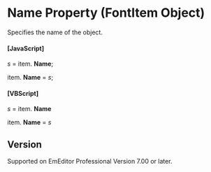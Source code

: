 # Name Property (FontItem Object)

Specifies the name of the object.

#### \[JavaScript\]

_s_ =
item. **Name**;

item. **Name** = _s_;

#### \[VBScript\]

_s_ =
item. **Name**

item. **Name** = _s_

## Version

Supported on EmEditor Professional Version 7.00 or later.
